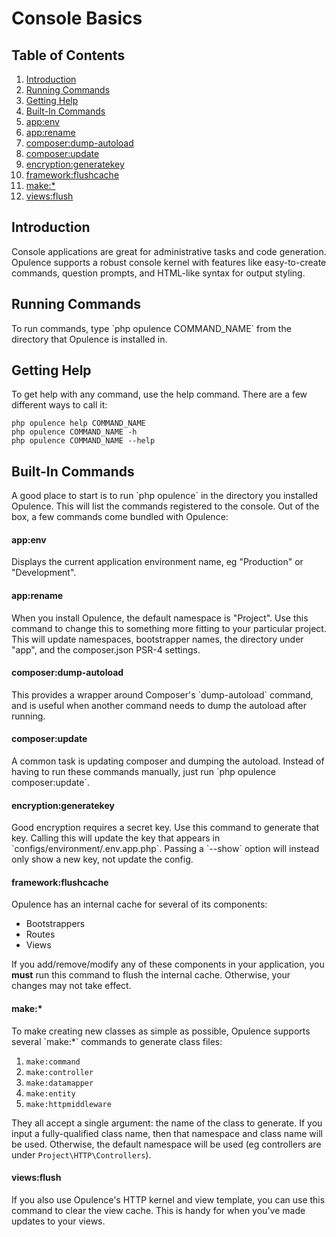 # Console Basics

## Table of Contents
1. [Introduction](#introduction)
2. [Running Commands](#running-commands)
3. [Getting Help](#getting-help)
4. [Built-In Commands](#built-in-commands)
  1. [app:env](#appenv)
  2. [app:rename](#apprename)
  3. [composer:dump-autoload](#composerdumpautoload)
  4. [composer:update](#composerupdate)
  5. [encryption:generatekey](#encryptiongeneratekey)
  6. [framework:flushcache](#frameworkflushcache)
  7. [make:*](#make)
  8. [views:flush](#viewsflush)
  
<h2 id="introduction">Introduction</h2>
Console applications are great for administrative tasks and code generation.  Opulence supports a robust console kernel with features like easy-to-create commands, question prompts, and HTML-like syntax for output styling.

<h2 id="running-commands">Running Commands</h2>
To run commands, type `php opulence COMMAND_NAME` from the directory that Opulence is installed in.

<h2 id="getting-help">Getting Help</h2>
To get help with any command, use the help command.  There are a few different ways to call it:

```
php opulence help COMMAND_NAME
php opulence COMMAND_NAME -h
php opulence COMMAND_NAME --help
```

<h2 id="built-in-commands">Built-In Commands</h2>
A good place to start is to run `php opulence` in the directory you installed Opulence.  This will list the commands registered to the console.  Out of the box, a few commands come bundled with Opulence:

<h4 id="appenv">app:env</h4>
Displays the current application environment name, eg "Production" or "Development".

<h4 id="apprename">app:rename</h4>
When you install Opulence, the default namespace is "Project".  Use this command to change this to something more fitting to your particular project.  This will update namespaces, bootstrapper names, the directory under "app", and the composer.json PSR-4 settings.

<h4 id="composerdumpautoload">composer:dump-autoload</h4>
This provides a wrapper around Composer's `dump-autoload` command, and is useful when another command needs to dump the autoload after running.

<h4 id="composerupdate">composer:update</h4>
A common task is updating composer and dumping the autoload.  Instead of having to run these commands manually, just run `php opulence composer:update`.

<h4 id="encryptiongeneratekey">encryption:generatekey</h4>
Good encryption requires a secret key.  Use this command to generate that key.  Calling this will update the key that appears in `configs/environment/.env.app.php`.  Passing a `--show` option will instead only show a new key, not update the config. 

<h4 id="frameworkflushcache">framework:flushcache</h4>
Opulence has an internal cache for several of its components:

* Bootstrappers
* Routes
* Views

If you add/remove/modify any of these components in your application, you **must** run this command to flush the internal cache.  Otherwise, your changes may not take effect.

<h4 id="make">make:*</h4>
To make creating new classes as simple as possible, Opulence supports several `make:*` commands to generate class files:

1. `make:command`
2. `make:controller`
3. `make:datamapper`
4. `make:entity`
5. `make:httpmiddleware`

They all accept a single argument: the name of the class to generate.  If you input a fully-qualified class name, then that namespace and class name will be used.  Otherwise, the default namespace will be used (eg controllers are under `Project\HTTP\Controllers`).

<h4 id="viewsflush">views:flush</h4>
If you also use Opulence's HTTP kernel and view template, you can use this command to clear the view cache.  This is handy for when you've made updates to your views.